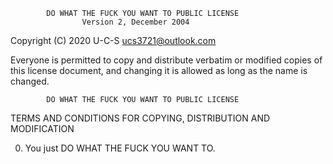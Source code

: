             DO WHAT THE FUCK YOU WANT TO PUBLIC LICENSE
                    Version 2, December 2004

 Copyright (C) 2020 U-C-S <ucs3721@outlook.com>

 Everyone is permitted to copy and distribute verbatim or modified
 copies of this license document, and changing it is allowed as long
 as the name is changed.

            DO WHAT THE FUCK YOU WANT TO PUBLIC LICENSE
   TERMS AND CONDITIONS FOR COPYING, DISTRIBUTION AND MODIFICATION

  0. You just DO WHAT THE FUCK YOU WANT TO.
